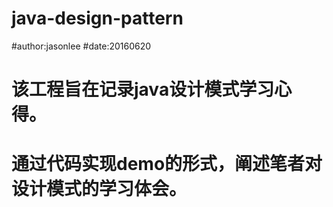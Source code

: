 # java-design-pattern
#author:jasonlee
#date:20160620
# 该工程旨在记录java设计模式学习心得。
# 通过代码实现demo的形式，阐述笔者对设计模式的学习体会。
 